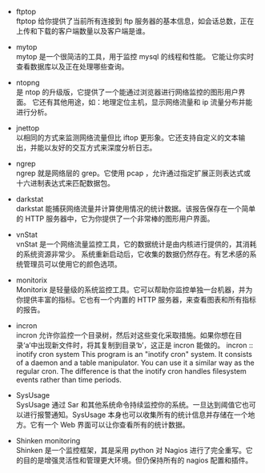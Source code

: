 * ftptop  
ftptop 给你提供了当前所有连接到 ftp 服务器的基本信息，如会话总数，正在上传和下载的客户端数量以及客户端是谁。

* mytop  
mytop 是一个很简洁的工具，用于监控 mysql 的线程和性能。
它能让你实时查看数据库以及正在处理哪些查询。

* ntopng  
是 ntop 的升级版，它提供了一个能通过浏览器进行网络监控的图形用户界面。
它还有其他用途，如：地理定位主机，显示网络流量和 ip 流量分布并能进行分析。

* jnettop  
以相同的方式来监测网络流量但比 iftop 更形象。它还支持自定义的文本输出，并能以友好的交互方式来深度分析日志。

* ngrep  
ngrep 就是网络层的 grep。它使用 pcap ，允许通过指定扩展正则表达式或十六进制表达式来匹配数据包。

* darkstat  
darkstat 能捕获网络流量并计算使用情况的统计数据。该报告保存在一个简单的 HTTP 服务器中，它为你提供了一个非常棒的图形用户界面。

* vnStat  
vnStat 是一个网络流量监控工具，它的数据统计是由内核进行提供的，其消耗的系统资源非常少。
系统重新启动后，它收集的数据仍然存在。有艺术感的系统管理员可以使用它的颜色选项。

* monitorix  
Monitorix 是轻量级的系统监控工具。它可以帮助你监控单独一台机器，并为你提供丰富的指标。它也有一个内置的 HTTP 服务器，来查看图表和所有指标的报告。

* incron  
incron 允许你监控一个目录树，然后对这些变化采取措施。如果你想在目录‘a’中出现新文件时，将其复制到目录‘b’，这正是 incron 能做的。
incron :: inotify cron system
This program is an "inotify cron" system. It consists of a daemon and a table manipulator. You can use it a similar way as the regular cron. The difference is that the inotify cron handles filesystem events rather than time periods.

* SysUsage  
SysUsage 通过 Sar 和其他系统命令持续监控你的系统。一旦达到阈值它也可以进行报警通知。SysUsage 本身也可以收集所有的统计信息并存储在一个地方。它有一个 Web 界面可以让你查看所有的统计数据。

* Shinken monitoring  
Shinken 是一个监控框架，其是采用 python 对 Nagios 进行了完全重写。它的目的是增强灵活性和管理更大环境。但仍保持所有的 nagios 配置和插件。




